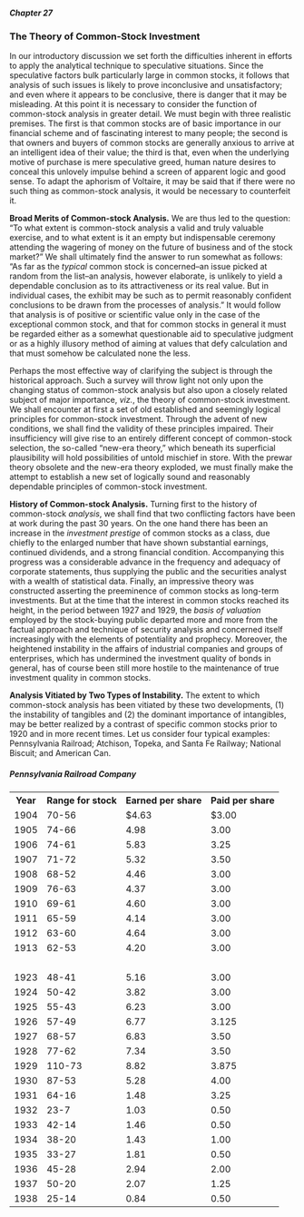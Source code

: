 ##### Chapter 27

### The Theory of Common-Stock Investment

In our introductory discussion we set forth the difficulties inherent in efforts to apply the analytical technique to speculative situations. Since the speculative factors bulk particularly large in common stocks, it follows that analysis of such issues is likely to prove inconclusive and unsatisfactory; and even where it appears to be conclusive, there is danger that it may be misleading. At this point it is necessary to consider the function of common-stock analysis in greater detail. We must begin with three realistic premises. The first is that common stocks are of basic importance in our financial scheme and of fascinating interest to many people; the second is that owners and buyers of common stocks are generally anxious to arrive at an intelligent idea of their value; the third is that, even when the underlying motive of purchase is mere speculative greed, human nature desires to conceal this unlovely impulse behind a screen of apparent logic and good sense. To adapt the aphorism of Voltaire, it may be said that if there were no such thing as common-stock analysis, it would be necessary to counterfeit it.

**Broad Merits of Common-stock Analysis.** We are thus led to the question: “To what extent is common-stock analysis a valid and truly valuable exercise, and to what extent is it an empty but indispensable ceremony attending the wagering of money on the future of business and of the stock market?” We shall ultimately find the answer to run somewhat as follows: “As far as the *typical* common stock is concerned–an issue picked at random from the list–an analysis, however elaborate, is unlikely to yield a dependable conclusion as to its attractiveness or its real value. But in individual cases, the exhibit may be such as to permit reasonably confident conclusions to be drawn from the processes of analysis.” It would follow that analysis is of positive or scientific value only in the case of the exceptional common stock, and that for common stocks in general it must be regarded either as a somewhat questionable aid to speculative judgment or as a highly illusory method of aiming at values that defy calculation and that must somehow be calculated none the less.

Perhaps the most effective way of clarifying the subject is through the historical approach. Such a survey will throw light not only upon the changing status of common-stock analysis but also upon a closely related subject of major importance, *viz.*, the theory of common-stock investment. We shall encounter at first a set of old established and seemingly logical principles for common-stock investment. Through the advent of new conditions, we shall find the validity of these principles impaired. Their insufficiency will give rise to an entirely different concept of common-stock selection, the so-called “new-era theory,” which beneath its superficial plausibility will hold possibilities of untold mischief in store. With the prewar theory obsolete and the new-era theory exploded, we must finally make the attempt to establish a new set of logically sound and reasonably dependable principles of common-stock investment.

**History of Common-stock Analysis.** Turning first to the history of common-stock *analysis*, we shall find that two conflicting factors have been at work during the past 30 years. On the one hand there has been an increase in the *investment prestige* of common stocks as a class, due chiefly to the enlarged number that have shown substantial earnings, continued dividends, and a strong financial condition. Accompanying this progress was a considerable advance in the frequency and adequacy of corporate statements, thus supplying the public and the securities analyst with a wealth of statistical data. Finally, an impressive theory was constructed asserting the preeminence of common stocks as long-term investments. But at the time that the interest in common stocks reached its height, in the period between 1927 and 1929, the *basis of valuation* employed by the stock-buying public departed more and more from the factual approach and technique of security analysis and concerned itself increasingly with the elements of potentiality and prophecy. Moreover, the heightened instability in the affairs of industrial companies and groups of enterprises, which has undermined the investment quality of bonds in general, has of course been still more hostile to the maintenance of true investment quality in common stocks.

**Analysis Vitiated by Two Types of Instability.** The extent to which common-stock analysis has been vitiated by these two developments, (1) the instability of tangibles and (2) the dominant importance of intangibles, may be better realized by a contrast of specific common stocks prior to 1920 and in more recent times. Let us consider four typical examples: Pennsylvania Railroad; Atchison, Topeka, and Santa Fe Railway; National Biscuit; and American Can.

##### Pennsylvania Railroad Company

<table>
  <tr>
    <th>Year</th>
    <th>Range for stock</th>
    <th>Earned per share</th>
    <th>Paid per share</th>
  </tr>
  <tr>
    <td>1904</td>
    <td>70-56</td>
    <td>$4.63</td>
    <td>$3.00</td>
  </tr>
  <tr>
    <td>1905</td>
    <td>74-66</td>
    <td>4.98</td>
    <td>3.00</td>
  </tr>
  <tr>
    <td>1906</td>
    <td>74-61</td>
    <td>5.83</td>
    <td>3.25</td>
  </tr>
  <tr>
    <td>1907</td>
    <td>71-72</td>
    <td>5.32</td>
    <td>3.50</td>
  </tr>
  <tr>
    <td>1908</td>
    <td>68-52</td>
    <td>4.46</td>
    <td>3.00</td>
  </tr>
  <tr>
    <td>1909</td>
    <td>76-63</td>
    <td>4.37</td>
    <td>3.00</td>
  </tr>
  <tr>
    <td>1910</td>
    <td>69-61</td>
    <td>4.60</td>
    <td>3.00</td>
  </tr>
  <tr>
    <td>1911</td>
    <td>65-59</td>
    <td>4.14</td>
    <td>3.00</td>
  </tr>
  <tr>
    <td>1912</td>
    <td>63-60</td>
    <td>4.64</td>
    <td>3.00</td>
  </tr>
  <tr>
    <td>1913</td>
    <td>62-53</td>
    <td>4.20</td>
    <td>3.00</td>
  </tr>
  <tr>
    <td>&nbsp;</td>
    <td>&nbsp;</td>
    <td>&nbsp;</td>
    <td>&nbsp;</td>
  </tr>
  <tr>
    <td>1923</td>
    <td>48-41</td>
    <td>5.16</td>
    <td>3.00</td>
  </tr>
  <tr>
    <td>1924</td>
    <td>50-42</td>
    <td>3.82</td>
    <td>3.00</td>
  </tr>
  <tr>
    <td>1925</td>
    <td>55-43</td>
    <td>6.23</td>
    <td>3.00</td>
  </tr>
  <tr>
    <td>1926</td>
    <td>57-49</td>
    <td>6.77</td>
    <td>3.125</td>
  </tr>
  <tr>
    <td>1927</td>
    <td>68-57</td>
    <td>6.83</td>
    <td>3.50</td>
  </tr>
  <tr>
    <td>1928</td>
    <td>77-62</td>
    <td>7.34</td>
    <td>3.50</td>
  </tr>
  <tr>
    <td>1929</td>
    <td>110-73</td>
    <td>8.82</td>
    <td>3.875</td>
  </tr>
  <tr>
    <td>1930</td>
    <td>87-53</td>
    <td>5.28</td>
    <td>4.00</td>
  </tr>
  <tr>
    <td>1931</td>
    <td>64-16</td>
    <td>1.48</td>
    <td>3.25</td>
  </tr>
  <tr>
    <td>1932</td>
    <td>23-7</td>
    <td>1.03</td>
    <td>0.50</td>
  </tr>
  <tr>
    <td>1933</td>
    <td>42-14</td>
    <td>1.46</td>
    <td>0.50</td>
  </tr>
  <tr>
    <td>1934</td>
    <td>38-20</td>
    <td>1.43</td>
    <td>1.00</td>
  </tr>
  <tr>
    <td>1935</td>
    <td>33-27</td>
    <td>1.81</td>
    <td>0.50</td>
  </tr>
  <tr>
    <td>1936</td>
    <td>45-28</td>
    <td>2.94</td>
    <td>2.00</td>
  </tr>
  <tr>
    <td>1937</td>
    <td>50-20</td>
    <td>2.07</td>
    <td>1.25</td>
  </tr>
  <tr>
    <td>1938</td>
    <td>25-14</td>
    <td>0.84</td>
    <td>0.50</td>
  </tr>
</table>

